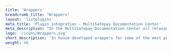 ```yaml
---
title: 'Wrappers'
breadcrumb_title: "Wrappers"
layout: 'listplugins'
meta_title: 'Plugin integration - MultiSafepay Documentation Center'
meta_description: "In the MultiSafepay Documentation Center all relevant information regarding our Plugins and API. As well as Support pages for Payment Method, Tools and General Questions. You can also find the contact details of our Support Team and Integration Team."
logo: '/icons/Wrappers.svg'
short_description: 'In house developed wrappers for some of the most popular programming languages.'
weight: 40
---
```

